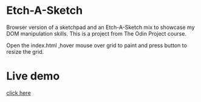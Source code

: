 # Etch-A-Sketch
Browser version of  a sketchpad and an Etch-A-Sketch mix to showcase my DOM manipulation skills. This is a project from The Odin Project course.

Open the index.html ,hover mouse over grid to paint and press button to resize the grid.

# Live demo
[click here](https://sauliuspetr.github.io/Etch-A-Sketch/)
